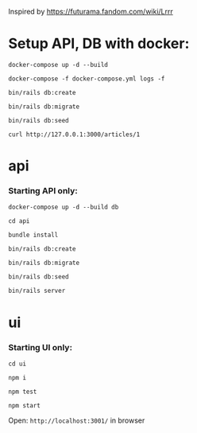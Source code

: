 Inspired by https://futurama.fandom.com/wiki/Lrrr

# Setup API, DB with docker:
`docker-compose up -d --build`

`docker-compose -f docker-compose.yml logs -f`

`bin/rails db:create`

`bin/rails db:migrate`

`bin/rails db:seed`

`curl http://127.0.0.1:3000/articles/1`

# api

### Starting API only:
`docker-compose up -d --build db`

`cd api`

`bundle install`

`bin/rails db:create`

`bin/rails db:migrate`

`bin/rails db:seed`

`bin/rails server`

# ui

### Starting UI only:
`cd ui`

`npm i`

`npm test`

`npm start`

Open: `http://localhost:3001/` in browser